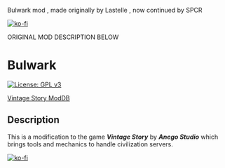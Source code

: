 Bulwark mod , made originally by Lastelle , now continued by SPCR

[![ko-fi](https://ko-fi.com/img/githubbutton_sm.svg)](https://ko-fi.com/spcr532994)

ORIGINAL MOD DESCRIPTION BELOW

# Bulwark

 [![License: GPL v3](https://img.shields.io/badge/License-GPLv3-blue.svg)](https://www.gnu.org/licenses/gpl-3.0)

 [Vintage Story ModDB](https://mods.vintagestory.at/bulwark)

## Description

 This is a modification to the game _**Vintage Story**_ by _**Anego Studio**_ which brings tools and mechanics to handle civilization servers.

 [![ko-fi](https://ko-fi.com/img/githubbutton_sm.svg)](https://ko-fi.com/O5O1OWKNW)
